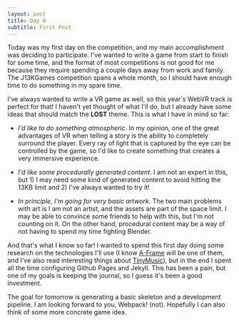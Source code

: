 ```yaml
---
layout: post
title: Day 0
subtitle: First Post
---
```


Today was my first day on the competition, and my main accomplishment was
deciding to participate. I've wanted to write a game from start to finish for
some time, and the format of most competitions is not good for me because they
require spending a couple days away from work and family. The J13KGames
competition spans a whole month, so I should have enough time to do something in
my spare time.

I've always wanted to write a VR game as well, so this year's WebVR track is
perfect for that! I haven't yet thought of what I'll do, but I already have some
ideas that should match the **LOST** theme. This is what I have in mind so far:

 - *I'd like to do something atmospheric*. In my opinion, one of the great
   advantages of VR when telling a story is the ability to completely surround
   the player. Every ray of light that is captured by the eye can be controlled
   by the game, so I'd like to create something that creates a very immersive
   experience.

 - *I'd like some procedurally generated content*. I am not an expert in this,
   but 1) I may need some kind of generated content to avoid hitting the 13KB
   limit and 2) I've always wanted to try it!

 - *In principle, I'm going for very basic artwork*. The two main problems with
   art is I am not an artist, and the assets are part of the space limit. I may
   be able to convince some friends to help with this, but I'm not counting on
   it. On the other hand, procedural content may be a way of not having to spend
   my time fighting Blender.

And that's what I know so far! I wanted to spend this first day doing some
research on the technologies I'll use (I know [A-Frame](https://aframe.io) will
be one of them, and I've also read interesting things about
[TinyMusic](https://github.com/kevincennis/TinyMusic)), but in the end I spent
all the time configuring Github Pages and Jekyll. This has been a pain, but one
of my goals is keeping the journal, so I guess it's been a good investment.

The goal for tomorrow is generating a basic skeleton and a development
pipeline. I am looking forward to you, Webpack! (not). Hopefully I can also
think of some more concrete game idea.
